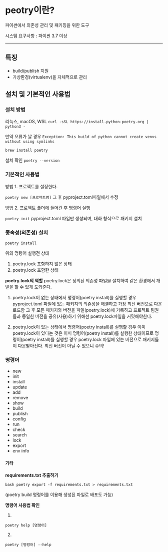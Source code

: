 # peotry이란?

파이썬에서 의존성 관리 및 패키징을 위한 도구

시스템 요구사항 : 파이썬 3.7 이상

---

## 특징

- build/publish 지원
- 가상환경(virtualenv)을 자체적으로 관리



## 설치 및 기본적인 사용법


### 설치 방법

리눅스, macOS, WSL
``` curl -sSL https://install.python-poetry.org | python3 - ```

만약 오류가 날 경우
`Exception: This build of python cannot create venvs without using symlinks`

```brew install poetry```

설치 확인
``` poetry --version ```



### 기본적인 사용법

방법 1. 프로젝트를 설정한다.

``` poetry new [프로젝트명] ```
그 후 pyproject.toml파일에서 수정

방법 2. 
프로젝트 폴더에 들어간 후 명령어 실행

``` poetry init ```
pyproject.toml 파일만 생성되며, 대화 형식으로 패키지 설치


### 종속성(의존성) 설치

``` poetry install ```

위의 명령어 실행전 상태
1. poetry.lock 포함하지 않은 상태
2. poetry.lock 포함한 상태


**poetry.lock의 역할**
poetry.lock은 정의된 의존성 파일을 설치하여 같은 환경에서 개발을 할 수 있게 도와준다.

1. poetry.lock이 없는 상태에서 명령어(poetry install)를 실행할 경우
pyproject.toml 파일에 있는 패키지의 의존성을 해결하고 가장 최신 버전으로 다운로드함
그 후 모든 패키지와 버전을 파일(poetry.lock)에 기록하고 프로젝트 팀원들과 동일한 버전을 공유(사용)하기 위해선 poetry.lock파일을 커밋해야한다.


2. poetry.lock이 있는 상태에서 명령어(poetry install)를 실행할 경우
이미 poetry.lock이 있다는 것은 이미 명령어(poetry install)를 실행한 상태이므로 
명령어(poetry install)를 실행할 경우 poetry.lock 파일에 있는 버전으로 패키지들이 다운받아진다.
최신 버전이 아닐 수 있으니 주의!


### 명령어
- new
- init
- install
- update
- add
- remove
- show
- build
- publish
- config
- run
- check
- search
- lock
- export
- env info


#### 기타
**requirements.txt 추출하기**

```bash poetry export -f requirements.txt > requirements.txt```

(poetry build 명령어를 이용해 생성된 파일로 배포도 가능)

**명령어 사용법 확인**

1. 

``` poetry help [명령어] ```

2. 

``` poetry [명령어] --help ```